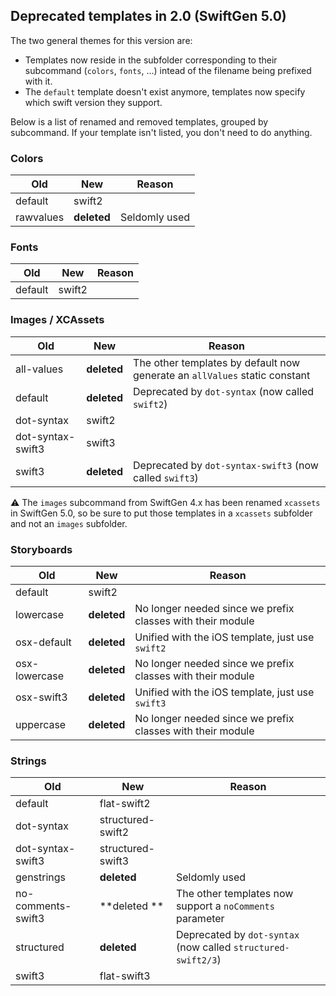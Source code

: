 ## Deprecated templates in 2.0 (SwiftGen 5.0)

The two general themes for this version are:

- Templates now reside in the subfolder corresponding to their subcommand (`colors`, `fonts`, ...) intead of the filename being prefixed with it.
- The `default` template doesn't exist anymore, templates now specify which swift version they support.

Below is a list of renamed and removed templates, grouped by subcommand. If your template isn't listed, you don't need to do anything.

### Colors

| Old | New | Reason |
| --- | --- | ------ |
| default | swift2 | |
| rawvalues | **deleted** | Seldomly used |

### Fonts

| Old | New | Reason |
| --- | --- | ------ |
| default | swift2 | |

### Images / XCAssets

| Old | New | Reason |
| --- | --- | ------ |
| all-values | **deleted** | The other templates by default now generate an `allValues` static constant |
| default | **deleted** | Deprecated by `dot-syntax` (now called `swift2`) |
| dot-syntax | swift2 | |
| dot-syntax-swift3 | swift3 | |
| swift3 | **deleted** | Deprecated by `dot-syntax-swift3` (now called `swift3`) |

⚠️ The `images` subcommand from SwiftGen 4.x has been renamed `xcassets` in SwiftGen 5.0, so be sure to put those templates in a `xcassets` subfolder and not an `images` subfolder.

### Storyboards

| Old | New | Reason |
| --- | --- | ------ |
| default | swift2 | |
| lowercase | **deleted** | No longer needed since we prefix classes with their module |
| osx-default | **deleted** | Unified with the iOS template, just use `swift2` |
| osx-lowercase | **deleted** | No longer needed since we prefix classes with their module |
| osx-swift3 | **deleted** | Unified with the iOS template, just use `swift3` |
| uppercase | **deleted** | No longer needed since we prefix classes with their module |

### Strings

| Old | New | Reason |
| --- | --- | ------ |
| default | flat-swift2 | |
| dot-syntax | structured-swift2 | |
| dot-syntax-swift3 | structured-swift3 | |
| genstrings | **deleted** | Seldomly used |
| no-comments-swift3 | **deleted ** | The other templates now support a `noComments` parameter |
| structured | **deleted** | Deprecated by `dot-syntax` (now called `structured-swift2/3`) |
| swift3 | flat-swift3 | |
